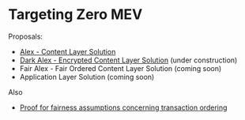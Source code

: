 # Targeting Zero MEV

Proposals:
* [Alex - Content Layer Solution](https://github.com/pmcgoohan/targeting-zero-mev/blob/main/content-layer.md)
* [Dark Alex - Encrypted Content Layer Solution](https://github.com/pmcgoohan/dark-alex/blob/main/encrypted-content-layer.md) (under construction)
*  Fair Alex - Fair Ordered Content Layer Solution (coming soon)
*  Application Layer Solution (coming soon) 

Also
* [Proof for fairness assumptions concerning transaction ordering](https://github.com/pmcgoohan/alex-latency-width)
